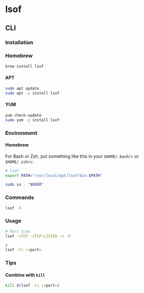 # lsof

## CLI

### Installation

### Homebrew

```sh
brew install lsof
```

#### APT

```sh
sudo apt update
sudo apt -y install lsof
```

#### YUM

```sh
yum check-update
sudo yum -y install lsof
```

### Environment

#### Homebrew

For Bash or Zsh, put something like this in your `$HOME/.bashrc` or `$HOME/.zshrc`:

```sh
# lsof
export PATH="/usr/local/opt/lsof/bin:$PATH"
```

```sh
sudo su - "$USER"
```

### Commands

```sh
lsof -h
```

### Usage

```sh
# Port Scan
lsof -iTCP -sTCP:LISTEN -n -P

#
lsof -ti :<port>
```

### Tips

#### Combine with `kill`

```sh
kill $(lsof -ti :<port>)
```
